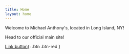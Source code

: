 ```yaml
---
title: Home
layout: home
---
```


Welcome to Michael Anthony's, located in Long Island, NY!


Head to our official main site!

[Link button](http://michaelanthonyspizzany.com/){: .btn .btn-red }
